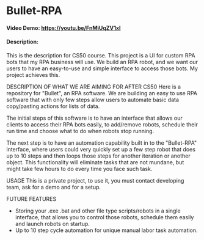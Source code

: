 # Bullet-RPA
#### Video Demo:  https://youtu.be/FnMiUqZV1xI
#### Description:
This is the description for CS50 course. This project is a UI for custom RPA bots that my RPA business will use. We build an RPA robot, and we want our users to have an easy-to-use and simple interface to access those bots. My project achieves this.

DESCRIPTION OF WHAT WE ARE AIMING FOR AFTER CS50
Here is a repository for "Bullet", an RPA software. We are building an easy to use RPA software that with only few steps allow users to automate basic data copy/pasting actions for lists of data.

The initial steps of this software is to have an interface that allows our clients to access their RPA bots easily, to add/remove robots, schedule their run time and choose what to do when robots stop running.

The next step is to have an automation capability built in to the "Bullet-RPA" interface, where users could very quickly set up a few step robot that does up to 10 steps and then loops those steps for another iteration or another object. This functionality will eliminate tasks that are not mundane, but might take few hours to do every time you face such task.

USAGE
This is a private project, to use it, you must contact developing team, ask for a demo and for a setup.

FUTURE FEATURES
- Storing your .exe .bat and other file type scripts/robots in a single interface, that allows you to control those robots, schedule them easily and launch robots on startup.
- Up to 10 step cycle automation for unique manual labor task automation.
